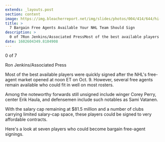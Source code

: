 ```yaml
--- 
extends: _layouts.post 
section: content 
image: https://img.bleacherreport.net/img/slides/photos/004/414/644/hi-res-4e50b2f48aa4cbc63f68cc21d55f2d40_crop_exact.jpg?w=1200&h=1200&q=75 
title: > 
  7 Bargain Free Agents Available Your NHL Team Should Sign 
description: > 
  0 of 7Ron Jenkins/Associated PressMost of the best available players were quickly signed after the NHL's free-agent market opened at noon ET on Oct. 9.However, several free agents remain available who could fit in well on most rosters.Among the noteworthy forwards still unsigned include winger Corey Perry, center Erik Haula, and defensemen include such notables as Sami Vatanen.With the salary cap remaining at $81.5 million and a number of clubs carrying limited salary-cap space, these players could be signed to very affordable contracts.Here's a look at seven players who could become bargain free-agent signings. 
date: 1602604349.8104908 
--- 
```

0 of 7

Ron Jenkins/Associated Press

Most of the best available players were quickly signed after the NHL's free-agent market opened at noon ET on Oct. 9. However, several free agents remain available who could fit in well on most rosters.

Among the noteworthy forwards still unsigned include winger Corey Perry, center Erik Haula, and defensemen include such notables as Sami Vatanen.

With the salary cap remaining at $81.5 million and a number of clubs carrying limited salary-cap space, these players could be signed to very affordable contracts.

Here's a look at seven players who could become bargain free-agent signings.
